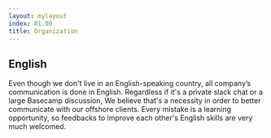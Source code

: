 ```yaml
---
layout: mylayout
index: 01.00
title: Organization
---
```


## English

Even though we don't live in an English-speaking country, all company’s communication is done in English. Regardless if it's a private slack chat or a large Basecamp discussion, We believe that's a necessity in order to better communicate with our offshore clients. Every mistake is a learning opportunity, so feedbacks to improve each other's English skills are very much welcomed.